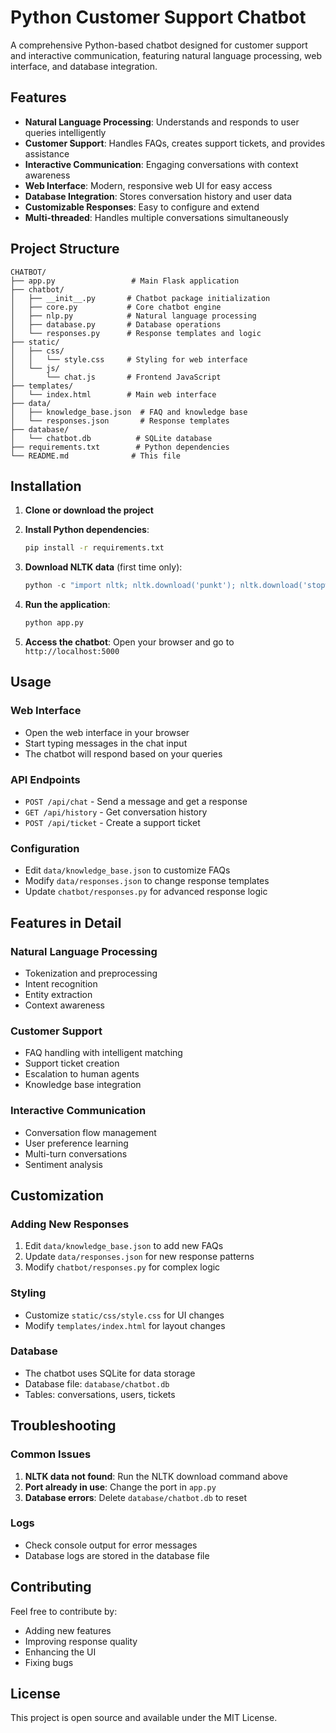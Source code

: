 # Python Customer Support Chatbot

A comprehensive Python-based chatbot designed for customer support and interactive communication, featuring natural language processing, web interface, and database integration.

## Features

- **Natural Language Processing**: Understands and responds to user queries intelligently
- **Customer Support**: Handles FAQs, creates support tickets, and provides assistance
- **Interactive Communication**: Engaging conversations with context awareness
- **Web Interface**: Modern, responsive web UI for easy access
- **Database Integration**: Stores conversation history and user data
- **Customizable Responses**: Easy to configure and extend
- **Multi-threaded**: Handles multiple conversations simultaneously

## Project Structure

```
CHATBOT/
├── app.py                 # Main Flask application
├── chatbot/
│   ├── __init__.py       # Chatbot package initialization
│   ├── core.py           # Core chatbot engine
│   ├── nlp.py            # Natural language processing
│   ├── database.py       # Database operations
│   └── responses.py      # Response templates and logic
├── static/
│   ├── css/
│   │   └── style.css     # Styling for web interface
│   └── js/
│       └── chat.js       # Frontend JavaScript
├── templates/
│   └── index.html        # Main web interface
├── data/
│   ├── knowledge_base.json  # FAQ and knowledge base
│   └── responses.json       # Response templates
├── database/
│   └── chatbot.db          # SQLite database
├── requirements.txt        # Python dependencies
└── README.md              # This file
```

## Installation

1. **Clone or download the project**
2. **Install Python dependencies**:
   ```bash
   pip install -r requirements.txt
   ```

3. **Download NLTK data** (first time only):
   ```python
   python -c "import nltk; nltk.download('punkt'); nltk.download('stopwords'); nltk.download('wordnet')"
   ```

4. **Run the application**:
   ```bash
   python app.py
   ```

5. **Access the chatbot**:
   Open your browser and go to `http://localhost:5000`

## Usage

### Web Interface
- Open the web interface in your browser
- Start typing messages in the chat input
- The chatbot will respond based on your queries

### API Endpoints
- `POST /api/chat` - Send a message and get a response
- `GET /api/history` - Get conversation history
- `POST /api/ticket` - Create a support ticket

### Configuration
- Edit `data/knowledge_base.json` to customize FAQs
- Modify `data/responses.json` to change response templates
- Update `chatbot/responses.py` for advanced response logic

## Features in Detail

### Natural Language Processing
- Tokenization and preprocessing
- Intent recognition
- Entity extraction
- Context awareness

### Customer Support
- FAQ handling with intelligent matching
- Support ticket creation
- Escalation to human agents
- Knowledge base integration

### Interactive Communication
- Conversation flow management
- User preference learning
- Multi-turn conversations
- Sentiment analysis

## Customization

### Adding New Responses
1. Edit `data/knowledge_base.json` to add new FAQs
2. Update `data/responses.json` for new response patterns
3. Modify `chatbot/responses.py` for complex logic

### Styling
- Customize `static/css/style.css` for UI changes
- Modify `templates/index.html` for layout changes

### Database
- The chatbot uses SQLite for data storage
- Database file: `database/chatbot.db`
- Tables: conversations, users, tickets

## Troubleshooting

### Common Issues
1. **NLTK data not found**: Run the NLTK download command above
2. **Port already in use**: Change the port in `app.py`
3. **Database errors**: Delete `database/chatbot.db` to reset

### Logs
- Check console output for error messages
- Database logs are stored in the database file

## Contributing

Feel free to contribute by:
- Adding new features
- Improving response quality
- Enhancing the UI
- Fixing bugs

## License

This project is open source and available under the MIT License. 